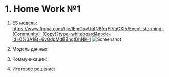 # 1. Home Work №1

1. ES модель:
https://www.figma.com/file/lEmGovUqtN8ferFtVqCXI5/Event-storming-(Community)-(Copy)?type=whiteboard&node-id=0%3A1&t=6yQdpMdBBngtDhNK-1
![Screenshot](https://github.com/OGaskov/Systems-analysis/blob/main/HM1/images/EventStorming.jpg)
2. Модель данных:

3. Коммуникации:

4. Итоговое решение:
